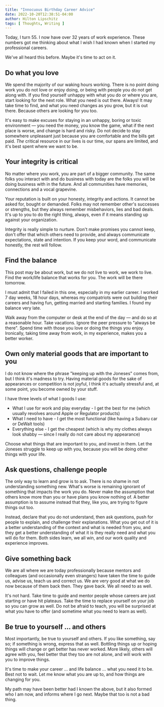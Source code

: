 ```yaml
---
title: "Innocuous Birthday Career Advice"
date: 2022-10-20T12:38:51-04:00
author: Hilton Lipschitz
tags: [ Thoughts, Writing ]
---
```


Today, I turn 55. I now have over 32 years of work experience. These numbers got me thinking about what I wish I had known when I started my professional careers.

We've all heard this before. Maybe it's time to act on it.

<!--more-->

## Do what you love

We spend the majority of our waking hours working. There is no point doing work you do not love or enjoy doing, or being with people you do not get along with. If you find yourself unhappy with what you do or where you are, start looking for the next role. What you need is out there. Always! It may take time to find, and what you need changes as you grow, but it is out there. Because others are looking for you too.

It's easy to make excuses for staying in an unhappy, boring or toxic environment — you need the money, you know the game, what if the next place is worse, and change is hard and risky. Do not decide to stay somewhere unpleasant just because you are comfortable and the bills get paid. *The* critical resource in our lives is our time, our spans are limited, and it's best spent where we want to be.

## Your integrity is critical

No matter where you work, you are part of a bigger community. The same folks you interact with and do business with today are the folks you will be doing business with in the future. And all communities have memories, connections and a vocal grapevine.

Your reputation is built on your honesty, integrity and actions. It cannot be asked for, bought or demanded. Folks may not remember other's successes or strengths, but they always remember misbehaviors, lies and bad deals. It's up to you to do the right thing, always, even if it means standing up against your organization.

Integrity is really simple to nurture. Don't make promises you cannot keep, don't offer that which others need to provide, and always communicate expectations, state and intention. If you keep your word, and communicate honestly, the rest will follow.

## Find the balance

This post may be about work, but we do not live to work, we work to live. Find the work/life balance that works for you. The work will be there tomorrow.

I must admit that I failed in this one, especially in my earlier career. I worked 7 day weeks, 18 hour days, whereas my compatriots were out building their careers and having fun, getting married and starting families. I found my balance very late.

Walk away from the computer or desk at the end of the day — and do so at a reasonable hour. Take vacations. Ignore the peer pressure to "always be there". Spend time with those you love or doing the things you enjoy. Ironically, taking time away from work, in my experience, makes you a better worker.

## Own only material goods that are important to you

I do not know where the phrase "keeping up with the Joneses" comes from, but I think it's madness to try. Having material goods for the sake of appearances or competition is not joyful, I think it's actually stressful and, at some point, you become owned by your stuff.

I have three levels of what I goods I use:

- What I use for work and play everyday - I get the best for me (which usually revolves around Apple or Regulator products)
- What I need to have - I get the most functional (like having a Subaru car or DeWalt tools)
- Everything else - I get the cheapest (which is why my clothes always look shabby — since I really do not care about my appearance)

Choose what things that are important to you, and invest in them. Let the Joneses struggle to keep up with you, because you will be doing other things with your life.

## Ask questions, challenge people

The only way to learn and grow is to ask. There is no shame in not understanding something new. What's worse is remaining ignorant of something that impacts the work you do. Never make the assumption that others know more than you or have plans you know nothing of. A better assumption is to assume instead that they, like you, are trying to figure things out too.

Instead, declare that you do not understand, then ask questions, push for people to explain, and challenge their explanations. What you get out of it is a better understanding of the context and what is needed from you, and they get a better understanding of what it is they really need and what you will do for them. Both sides learn, we all win, and our work quality and experience improves.

## Give something back

We are all where we are today professionally because mentors and colleagues (and occasionally even strangers) have taken the time to guide us, advise us, teach us and correct us. We are very good at what we do now because of them back then. They gave back.  We all need to as well.

It's not hard. Take time to guide and mentor people whose careers are just starting or have hit plateaus. Take the time to replace yourself on your job so you can grow as well. Do not be afraid to teach, you will be surprised at what you have to offer (and sometime what you need to learn as well).

## Be true to yourself ... and others

Most importantly, be true to yourself and others. If you like something, say so; if something is wrong, express that as well. Bottling things up or hoping things will change or get better has never worked. More likely, others will agree with you, feel better that they too are not alone, and will work with you to improve things.

It's time to make your career ... and life balance ... what you need it to be. Best not to wait. Let me know what you are up to, and how things are changing for you.

My path may have been better had I known the above, but it also formed who I am now, and informs where I go next. Maybe that too is not a bad thing.
